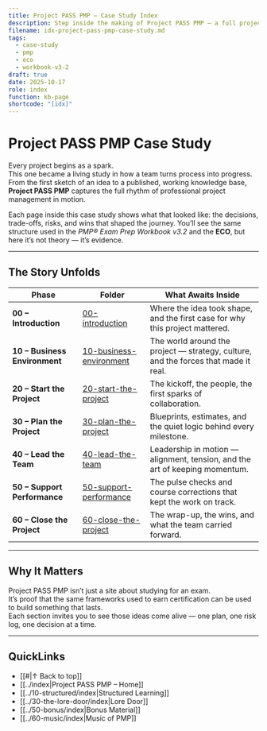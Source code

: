 ```yaml
---
title: Project PASS PMP – Case Study Index
description: Step inside the making of Project PASS PMP — a full project life cycle told through real plans, risks, and decisions.
filename: idx-project-pass-pmp-case-study.md
tags:
  - case-study
  - pmp
  - eco
  - workbook-v3-2
draft: true
date: 2025-10-17
role: index
function: kb-page
shortcode: "[idx]"
---
```


# Project PASS PMP Case Study

Every project begins as a spark.  
This one became a living study in how a team turns process into progress.  
From the first sketch of an idea to a published, working knowledge base, **Project PASS PMP** captures the full rhythm of professional project management in motion.

Each page inside this case study shows what that looked like: the decisions, trade-offs, risks, and wins that shaped the journey. You’ll see the same structure used in the *PMP® Exam Prep Workbook v3.2* and the **ECO**, but here it’s not theory — it’s evidence.

---

## The Story Unfolds

| Phase | Folder | What Awaits Inside |
|-------|---------|--------------------|
| **00 – Introduction** | [00-introduction](./00-introduction/index.md) | Where the idea took shape, and the first case for why this project mattered. |
| **10 – Business Environment** | [10-business-environment](./10-business-environment/index.md) | The world around the project — strategy, culture, and the forces that made it real. |
| **20 – Start the Project** | [20-start-the-project](./20-start-the-project/index.md) | The kickoff, the people, the first sparks of collaboration. |
| **30 – Plan the Project** | [30-plan-the-project](./30-plan-the-project/index.md) | Blueprints, estimates, and the quiet logic behind every milestone. |
| **40 – Lead the Team** | [40-lead-the-team](./40-lead-the-team/index.md) | Leadership in motion — alignment, tension, and the art of keeping momentum. |
| **50 – Support Performance** | [50-support-performance](./50-support-performance/index.md) | The pulse checks and course corrections that kept the work on track. |
| **60 – Close the Project** | [60-close-the-project](./60-close-the-project/index.md) | The wrap-up, the wins, and what the team carried forward. |

---

## Why It Matters

Project PASS PMP isn’t just a site about studying for an exam.  
It’s proof that the same frameworks used to earn certification can be used to build something that lasts.  
Each section invites you to see those ideas come alive — one plan, one risk log, one decision at a time.

---

## QuickLinks
- [[#|↑ Back to top]]
- [[../index|Project PASS PMP – Home]]
- [[../10-structured/index|Structured Learning]]
- [[../30-the-lore-door/index|Lore Door]]
- [[../50-bonus/index|Bonus Material]]
- [[../60-music/index|Music of PMP]]
